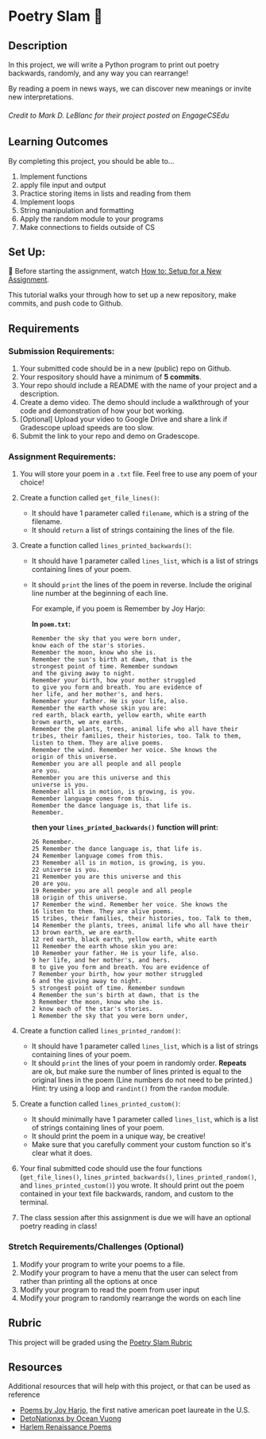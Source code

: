 # Poetry Slam 📜

## Description
In this project, we will write a Python program to print out poetry backwards, randomly, and any way you can rearrange!

By reading a poem in news ways, we can discover new meanings or invite new interpretations.

###### Credit to Mark D. LeBlanc for their project posted on EngageCSEdu

## Learning Outcomes
By completing this project, you should be able to…

1. Implement functions
1. apply file input and output
1. Practice storing items in lists and reading from them
1. Implement loops
1. String manipulation and formatting
1. Apply the random module to your programs
1. Make connections to fields outside of CS

## Set Up:
🚨  Before starting the assignment, watch [How to: Setup for a New Assignment](https://youtu.be/MCbDO8IpqZM). 

This tutorial walks your through how to set up a new repository, make commits, and push code to Github.


## Requirements

### Submission Requirements:
1. Your submitted code should be in a new (public) repo on Github.
1. Your respository should have a minimum of **5 commits**. 
1. Your repo should include a README with the name of your project and a description.
1. Create a demo video. The demo should include a walkthrough of your code and demonstration of how your bot working.
1. [Optional] Upload your video to Google Drive and share a link if Gradescope upload speeds are too slow.
1. Submit the link to your repo and demo on Gradescope.


### Assignment Requirements:

1. You will store your poem in a `.txt` file. Feel free to use any poem of your choice!

1. Create a function called `get_file_lines()`:
    * It should have 1 parameter called `filename`, which is a string of the filename.
    * It should `return` a list of strings containing the lines of the file.


1. Create a function called `lines_printed_backwards()`:
    * It should have 1 parameter called `lines_list`, which is a list of strings containing lines of your poem. 
    * It should `print` the lines of the poem in reverse. Include the original line number at the beginning of each line.

      For example, if you poem is Remember by Joy Harjo:

      **In `poem.txt`:**
      ```
      Remember the sky that you were born under,
      know each of the star's stories.
      Remember the moon, know who she is.
      Remember the sun's birth at dawn, that is the
      strongest point of time. Remember sundown
      and the giving away to night.
      Remember your birth, how your mother struggled
      to give you form and breath. You are evidence of
      her life, and her mother's, and hers.
      Remember your father. He is your life, also.
      Remember the earth whose skin you are:
      red earth, black earth, yellow earth, white earth
      brown earth, we are earth.
      Remember the plants, trees, animal life who all have their
      tribes, their families, their histories, too. Talk to them,
      listen to them. They are alive poems.
      Remember the wind. Remember her voice. She knows the
      origin of this universe.
      Remember you are all people and all people
      are you.
      Remember you are this universe and this
      universe is you.
      Remember all is in motion, is growing, is you.
      Remember language comes from this.
      Remember the dance language is, that life is.
      Remember.
      ```

      **then your `lines_printed_backwards()` function will print:**

      ```
      26 Remember.
      25 Remember the dance language is, that life is.
      24 Remember language comes from this.
      23 Remember all is in motion, is growing, is you.
      22 universe is you.
      21 Remember you are this universe and this
      20 are you.
      19 Remember you are all people and all people
      18 origin of this universe.
      17 Remember the wind. Remember her voice. She knows the
      16 listen to them. They are alive poems.
      15 tribes, their families, their histories, too. Talk to them,
      14 Remember the plants, trees, animal life who all have their
      13 brown earth, we are earth.
      12 red earth, black earth, yellow earth, white earth
      11 Remember the earth whose skin you are:
      10 Remember your father. He is your life, also.
      9 her life, and her mother's, and hers.
      8 to give you form and breath. You are evidence of
      7 Remember your birth, how your mother struggled
      6 and the giving away to night.
      5 strongest point of time. Remember sundown
      4 Remember the sun's birth at dawn, that is the
      3 Remember the moon, know who she is.
      2 know each of the star's stories.
      1 Remember the sky that you were born under,
      ```

1. Create a function called `lines_printed_random()`:
    * It should have 1 parameter called `lines_list`, which is a list of strings containing lines of your poem. 
    * It should `print` the lines of your poem in randomly order. **Repeats** are ok, but make sure the number of lines printed is equal to the original lines in the poem (Line numbers do not need to be printed.) Hint: try using a loop and `randint()` from the `random` module. 

1. Create a function called `lines_printed_custom()`:
    * It should minimally have 1 parameter called `lines_list`, which is a list of strings containing lines of your poem. 
    * It should print the poem in a unique way, be creative!
    * Make sure that you carefully comment your custom function so it's clear what it does.

1. Your final submitted code should use the four functions (`get_file_lines()`, `lines_printed_backwards()`, `lines_printed_random()`, and  `lines_printed_custom()`) you wrote. It should print out the poem contained in your text file backwards, random, and custom to the terminal.

1. The class session after this assignment is due we will have an optional poetry reading in class!

### Stretch Requirements/Challenges (Optional)
1. Modify your program to write your poems to a file.
1. Modify your program to have a menu that the user can select from rather than printing all the options at once
1. Modify your program to read the poem from user input
1. Modify your program to randomly rearrange the words on each line


## Rubric
This project will be graded using the [Poetry Slam Rubric](https://docs.google.com/document/d/1pXQeuD7R4ZRCjPQLvnVSdyCiAwOz5qDPXTxAgNS_2rM/copy)


## Resources
Additional resources that will help with this project, or that can be used as reference

- [Poems by Joy Harjo](https://poets.org/poem/remember-0), the first native american poet laureate in the U.S.
- [DetoNationxs by Ocean Vuong](https://www.poetryfoundation.org/poetrymagazine/poems/56768/detonation)
- [Harlem Renaissance Poems](https://education.cu-portland.edu/blog/classroom-resources/harlem-renaissance-poets-for-your-reading-list/)
